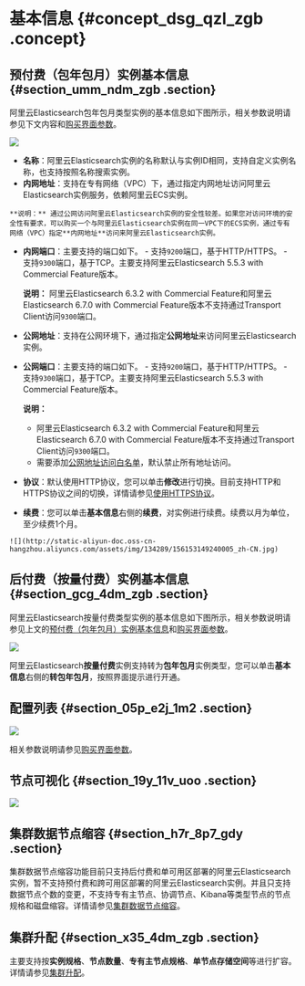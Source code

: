 # 基本信息 {#concept_dsg_qzl_zgb .concept}

## 预付费（包年包月）实例基本信息 {#section_umm_ndm_zgb .section}

阿里云Elasticsearch包年包月类型实例的基本信息如下图所示，相关参数说明请参见下文内容和[购买界面参数](../../../../cn.zh-CN/快速入门/购买界面参数.md)。

![](http://static-aliyun-doc.oss-cn-hangzhou.aliyuncs.com/assets/img/134289/156153149240003_zh-CN.png)

-    **名称**：阿里云Elasticsearch实例的名称默认与实例ID相同，支持自定义实例名称，也支持按照名称搜索实例。
-    **内网地址**：支持在专有网络（VPC）下，通过指定内网地址访问阿里云Elasticsearch实例服务，依赖阿里云ECS实例。

    **说明：** 通过公网访问阿里云Elasticsearch实例的安全性较差。如果您对访问环境的安全性有要求，可以购买一个与阿里云Elasticsearch实例在同一VPC下的ECS实例，通过专有网络（VPC）指定**内网地址**访问来阿里云Elasticsearch实例。

-    **内网端口**：主要支持的端口如下。
    -   支持`9200`端口，基于HTTP/HTTPS。
    -   支持`9300`端口，基于TCP。主要支持阿里云Elasticsearch 5.5.3 with Commercial Feature版本。

        **说明：** 阿里云Elasticsearch 6.3.2 with Commercial Feature和阿里云Elasticsearch 6.7.0 with Commercial Feature版本不支持通过Transport Client访问`9300`端口。

-    **公网地址**：支持在公网环境下，通过指定**公网地址**来访问阿里云Elasticsearch实例。
-    **公网端口**：主要支持的端口如下。
    -   支持`9200`端口，基于HTTP/HTTPS。
    -   支持`9300`端口，基于TCP。主要支持阿里云Elasticsearch 5.5.3 with Commercial Feature版本。

        **说明：** 

        -   阿里云Elasticsearch 6.3.2 with Commercial Feature和阿里云Elasticsearch 6.7.0 with Commercial Feature版本不支持通过Transport Client访问`9300`端口。
        -   需要添加[公网地址访问白名单](cn.zh-CN/用户指南/实例管理/安全配置.md#section_ux5_yct_zgb)，默认禁止所有地址访问。
-    **协议**：默认使用HTTP协议，您可以单击**修改**进行切换。目前支持HTTP和HTTPS协议之间的切换，详情请参见[使用HTTPS协议](cn.zh-CN/用户指南/实例管理/安全配置.md#section_i7x_sqt_enx)。
-    **续费**：您可以单击**基本信息**右侧的**续费**，对实例进行续费。续费以月为单位，至少续费1个月。

    ![](http://static-aliyun-doc.oss-cn-hangzhou.aliyuncs.com/assets/img/134289/156153149240005_zh-CN.jpg)


## 后付费（按量付费）实例基本信息 {#section_gcg_4dm_zgb .section}

阿里云Elasticsearch按量付费类型实例的基本信息如下图所示，相关参数说明请参见上文的[预付费（包年包月）实例基本信息](#section_umm_ndm_zgb)和[购买界面参数](../../../../cn.zh-CN/快速入门/购买界面参数.md)。

![](http://static-aliyun-doc.oss-cn-hangzhou.aliyuncs.com/assets/img/134289/156153149240006_zh-CN.png)

阿里云Elasticsearch**按量付费**实例支持转为**包年包月**实例类型，您可以单击**基本信息**右侧的**转包年包月**，按照界面提示进行开通。

## 配置列表 {#section_05p_e2j_1m2 .section}

![](http://static-aliyun-doc.oss-cn-hangzhou.aliyuncs.com/assets/img/134289/156153149250251_zh-CN.png)

相关参数说明请参见[购买界面参数](../../../../cn.zh-CN/快速入门/购买界面参数.md#)。

## 节点可视化 {#section_19y_11v_uoo .section}

![](http://static-aliyun-doc.oss-cn-hangzhou.aliyuncs.com/assets/img/134289/156153149350256_zh-CN.png)

## 集群数据节点缩容 {#section_h7r_8p7_gdy .section}

集群数据节点缩容功能目前只支持后付费和单可用区部署的阿里云Elasticsearch实例，暂不支持预付费和跨可用区部署的阿里云Elasticsearch实例。并且只支持数据节点个数的变更，不支持专有主节点、协调节点、Kibana等类型节点的节点规格和磁盘缩容。详情请参见[集群数据节点缩容](cn.zh-CN/用户指南/实例管理/集群数据节点缩容.md#)。

## 集群升配 {#section_x35_4dm_zgb .section}

主要支持按**实例规格**、**节点数量**、**专有主节点规格**、**单节点存储空间**等进行扩容。详情请参见[集群升配](cn.zh-CN/用户指南/实例管理/集群升配.md)。

